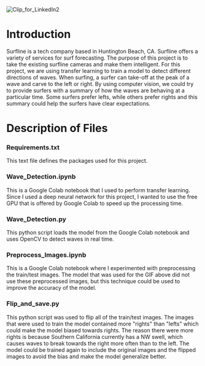 ![Clip_for_LinkedIn2](https://user-images.githubusercontent.com/66560796/111404254-af074f00-868b-11eb-8447-4631976df973.gif)

# Introduction

Surfline is a tech company based in Huntington Beach, CA. Surfline offers a variety of services for surf forecasting. The purpose of this project is to take the existing surfline cameras and make them intelligent. For this project, we are using transfer learning to train a model to detect different directions of waves. When surfing, a surfer can take-off at the peak of a wave and carve to the left or right. By using computer vision, we could try to provide surfers with a summary of how the waves are behaving at a particular time. Some surfers prefer lefts, while others prefer rights and this summary could help the surfers have clear expectations.

# Description of Files

### Requirements.txt
This text file defines the packages used for this project.

### Wave_Detection.ipynb
This is a Google Colab notebook that I used to perform transfer learning. Since I used a deep neural network for this project, I wanted to use the free GPU that is offered by Google Colab to speed up the processing time.

### Wave_Detection.py
This python script loads the model from the Google Colab notebook and uses OpenCV to detect waves in real time.

### Preprocess_Images.ipynb
This is a Google Colab notebook where I experimented with preprocessing the train/test images. The model that was used for the GIF above did not use these preprocessed images, but this technique could be used to improve the accuracy of the model.

### Flip_and_save.py
This python script was used to flip all of the train/test images. The images that were used to train the model contained more "rights" than "lefts" which could make the model biased towards rights. The reason there were more rights is because Southern California currently has a NW swell, which causes waves to break towards the right more often than to the left. The model could be trained again to include the original images and the flipped images to avoid the bias and make the model generalize better.
